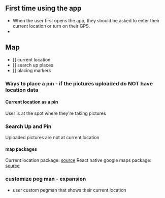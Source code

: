 ## First time using the app
- When the user first opens the app, they should be asked to enter their current location or turn on their GPS.
- 

## Map
- [] current location
- [] search up places
- [] placing markers

### Ways to place a pin - if the pictures uploaded do NOT have location data

#### Current location as a pin
User is at the spot where they're taking pictures

### Search Up and Pin
Uploaded pictures are not at current location

#### map packages
Current location package: [source](https://docs.expo.dev/versions/latest/sdk/location/)
React native google maps package: [source](https://www.npmjs.com/package/react-native-maps)


### customize peg man - expansion
- user custom pegman that shows their current location

